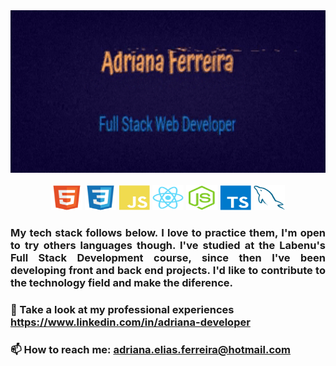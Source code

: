 <div justify="center">
  <img width="900px" height="260px" src="https://github.com/Drilias/Drilias/blob/main/giphy.gif"/>
</div>
</br>

<div align="center" >
   <img justify="center" alt="HTML" height="40" width="50" src="https://raw.githubusercontent.com/devicons/devicon/master/icons/html5/html5-original.svg"> 
   <img justify="center" alt="CSS" height="40" width="50" src="https://raw.githubusercontent.com/devicons/devicon/master/icons/css3/css3-original.svg">
   <img justify="center"  alt="JS" height="40" width="50" src="https://raw.githubusercontent.com/devicons/devicon/master/icons/javascript/javascript-plain.svg">
   <img justify="center"  alt="React" height="40" width="50" src="https://raw.githubusercontent.com/devicons/devicon/master/icons/react/react-original.svg">
   <img justify="center"  alt="Node" height="40" width="50" src="https://raw.githubusercontent.com/devicons/devicon/master/icons/nodejs/nodejs-original.svg">
   <img justify="center"  alt="TS" height="40" width="50" src="https://raw.githubusercontent.com/devicons/devicon/master/icons/typescript/typescript-plain.svg">  
   <img justify="center"  alt="mysql" height="40" width="50" src="https://raw.githubusercontent.com/devicons/devicon/master/icons/mysql/mysql-original.svg">
</div>

<div>
  <h3 align="justify">My tech stack follows below. I love to practice them, I'm open to try others languages though.
    I've studied at the Labenu's Full Stack Development course, since then I've been developing front and back end projects.
    I'd like to contribute to the technology field and make the diference.
  </h3>
</div>

### 👀 Take a look at my professional experiences https://www.linkedin.com/in/adriana-developer
### 📫 How to reach me: adriana.elias.ferreira@hotmail.com


